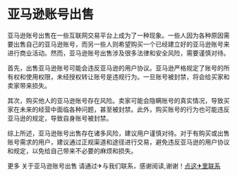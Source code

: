 # 亚马逊账号出售

亚马逊账号出售在一些互联网交易平台上成为了一种现象。一些人因为各种原因需要出售自己的亚马逊账号，而另一些人则希望购买一个已经建立好的亚马逊账号来进行商业活动。然而，亚马逊账号出售涉及很多法律和安全风险，需要谨慎对待。

首先，出售亚马逊账号可能会违反亚马逊的用户协议。亚马逊严格规定了账号的所有权和使用权限，未经授权转让账号是违规行为。一旦账号被封禁，将会给买家和卖家带来损失。

其次，购买他人的亚马逊账号存在风险。卖家可能会隐瞒账号的真实情况，导致买家在未来的经营中面临各种问题，甚至被封禁。此外，购买账号的行为也可能违反亚马逊的规定，导致自身账号被封禁。

综上所述，亚马逊账号出售存在诸多风险，建议用户谨慎对待。对于有购买或出售账号需求的用户，建议通过正规渠道和途径进行交易，避免违反亚马逊的用户协议和规定，以免给自己带来不必要的麻烦和损失。

更多 关于亚马逊账号出售 请通过✈与我们联系，感谢阅读,谢谢！[点这✈里联系](https://c.k02.cc)